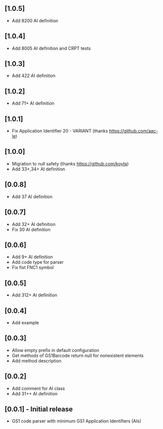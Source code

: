 ## [1.0.5]
* Add 8200 AI definition

## [1.0.4]
* Add 8005 AI definition and CRPT tests

## [1.0.3]
* Add 422 AI definition

## [1.0.2]
* Add 71+ AI definition

## [1.0.1]
* Fix Application Identifier 20 - VARIANT (thanks https://github.com/aac-le)

## [1.0.0]
* Migration to null safety (thanks https://github.com/koyta)
* Add 33+,34+ AI definition

## [0.0.8]
* Add 37 AI definition

## [0.0.7]
* Add 32+ AI definition
* Fix 30 AI definition

## [0.0.6]
* Add 9+ AI definition
* Add  code type for parser
* Fix fist FNC1 symbol

## [0.0.5]
* Add 312+ AI definition

## [0.0.4]
* Add example

## [0.0.3]
* Allow empty prefix in default configuration
* Get methods of GS1Barcode return null for nonexistent elements
* Add method description

## [0.0.2]
* Add comment for AI class
* Add 31++ AI definition

## [0.0.1] - Initial release
* GS1 code parser with minimum GS1 Application Identifiers (AIs)









